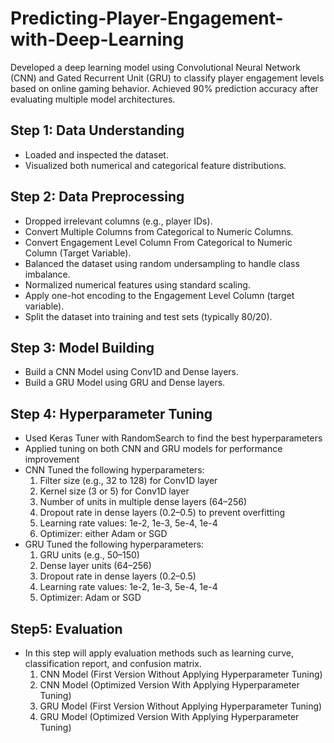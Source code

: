 # Predicting-Player-Engagement-with-Deep-Learning
 Developed a deep learning model using Convolutional Neural Network (CNN) and Gated  Recurrent Unit (GRU) to classify player engagement levels based on online gaming behavior.  Achieved 90% prediction accuracy after evaluating multiple model architectures.

## Step 1: Data Understanding
  - Loaded and inspected the dataset.
  - Visualized both numerical and categorical feature distributions.

## Step 2: Data Preprocessing
  - Dropped irrelevant columns (e.g., player IDs).
  - Convert Multiple Columns from Categorical to Numeric Columns.
  - Convert Engagement Level Column From Categorical to Numeric Column (Target Variable).
  - Balanced the dataset using random undersampling to handle class imbalance.
  - Normalized numerical features using standard scaling.
  - Apply one-hot encoding to the Engagement Level Column (target variable).
  - Split the dataset into training and test sets (typically 80/20).

## Step 3: Model Building
  - Build a CNN Model using Conv1D and Dense layers.
  - Build a GRU Model using GRU and Dense layers.

## Step 4: Hyperparameter Tuning
  - Used Keras Tuner with RandomSearch to find the best hyperparameters
  - Applied tuning on both CNN and GRU models for performance improvement
  - CNN Tuned the following hyperparameters:
    1) Filter size (e.g., 32 to 128) for Conv1D layer
    2) Kernel size (3 or 5) for Conv1D layer
    3) Number of units in multiple dense layers (64–256)
    4) Dropout rate in dense layers (0.2–0.5) to prevent overfitting
    5) Learning rate values: 1e-2, 1e-3, 5e-4, 1e-4
    6) Optimizer: either Adam or SGD
  - GRU Tuned the following hyperparameters:
    1) GRU units (e.g., 50–150)
    2) Dense layer units (64–256)
    3) Dropout rate in dense layers (0.2–0.5)
    4) Learning rate values: 1e-2, 1e-3, 5e-4, 1e-4
    5) Optimizer: Adam or SGD

## Step5: Evaluation
  - In this step will apply evaluation methods such as learning curve, classification report, and confusion matrix.
    1) CNN Model (First Version Without Applying Hyperparameter Tuning)
    2) CNN Model (Optimized Version With Applying Hyperparameter Tuning)
    3) GRU Model (First Version Without Applying Hyperparameter Tuning)
    4) GRU Model (Optimized Version With Applying Hyperparameter Tuning)
